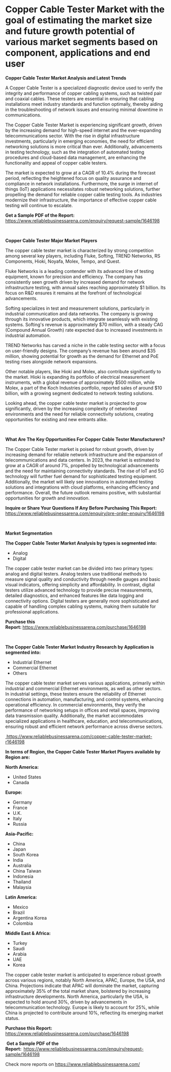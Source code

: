 <p><h1>Copper Cable Tester Market with the goal of estimating the market size and future growth potential of various market segments based on component, applications and end user</h1></p><p><strong>Copper Cable Tester Market Analysis and Latest Trends</strong></p>
<p><p>A Copper Cable Tester is a specialized diagnostic device used to verify the integrity and performance of copper cabling systems, such as twisted pair and coaxial cables. These testers are essential in ensuring that cabling installations meet industry standards and function optimally, thereby aiding in the troubleshooting of network issues and ensuring minimal downtime in communications.</p><p>The Copper Cable Tester Market is experiencing significant growth, driven by the increasing demand for high-speed internet and the ever-expanding telecommunications sector. With the rise in digital infrastructure investments, particularly in emerging economies, the need for efficient networking solutions is more critical than ever. Additionally, advancements in testing technology, such as the integration of automated testing procedures and cloud-based data management, are enhancing the functionality and appeal of copper cable testers.</p><p>The market is expected to grow at a CAGR of 10.4% during the forecast period, reflecting the heightened focus on quality assurance and compliance in network installations. Furthermore, the surge in internet of things (IoT) applications necessitates robust networking solutions, further propelling the demand for reliable copper cable testing tools. As industries modernize their infrastructure, the importance of effective copper cable testing will continue to escalate.</p></p>
<p><strong>Get a Sample PDF of the Report:&nbsp;</strong> <a href="https://www.reliablebusinessarena.com/enquiry/request-sample/1646198?utm_campaign=1841&utm_medium=2&utm_source=Github&utm_content=ia&utm_term=08042025&utm_id=copper-cable-tester">https://www.reliablebusinessarena.com/enquiry/request-sample/1646198</a></p>
<p>&nbsp;</p>
<p><strong>Copper Cable Tester Major Market Players</strong></p>
<p><p>The copper cable tester market is characterized by strong competition among several key players, including Fluke, Softing, TREND Networks, RS Components, Hioki, Noyafa, Molex, Tempo, and Quest. </p><p>Fluke Networks is a leading contender with its advanced line of testing equipment, known for precision and efficiency. The company has consistently seen growth driven by increased demand for network infrastructure testing, with annual sales reaching approximately $1 billion. Its focus on R&D ensures it remains at the forefront of technological advancements.</p><p>Softing specializes in test and measurement solutions, particularly in industrial communication and data networks. The company is growing through its innovative products, which integrate seamlessly with existing systems. Softing's revenue is approximately $70 million, with a steady CAG (Compound Annual Growth) rate expected due to increased investments in industrial automation.</p><p>TREND Networks has carved a niche in the cable testing sector with a focus on user-friendly designs. The company’s revenue has been around $35 million, showing potential for growth as the demand for Ethernet and PoE testing rises alongside network expansions.</p><p>Other notable players, like Hioki and Molex, also contribute significantly to the market. Hioki is expanding its portfolio of electrical measurement instruments, with a global revenue of approximately $500 million, while Molex, a part of the Koch Industries portfolio, reported sales of around $10 billion, with a growing segment dedicated to network testing solutions.</p><p>Looking ahead, the copper cable tester market is projected to grow significantly, driven by the increasing complexity of networked environments and the need for reliable connectivity solutions, creating opportunities for existing and new entrants alike.</p></p>
<p>&nbsp;</p>
<p><strong>What Are The Key Opportunities For Copper Cable Tester Manufacturers?</strong></p>
<p><p>The Copper Cable Tester market is poised for robust growth, driven by increasing demand for reliable network infrastructure and the expansion of telecommunications and data centers. In 2023, the market is estimated to grow at a CAGR of around 7%, propelled by technological advancements and the need for maintaining connectivity standards. The rise of IoT and 5G technology will further fuel demand for sophisticated testing equipment. Additionally, the market will likely see innovations in automated testing solutions and integrations with cloud platforms, enhancing efficiency and performance. Overall, the future outlook remains positive, with substantial opportunities for growth and innovation.</p></p>
<p><strong>Inquire or Share Your Questions If Any Before Purchasing This Report:</strong> <a href="https://www.reliablebusinessarena.com/enquiry/pre-order-enquiry/1646198?utm_campaign=1841&utm_medium=2&utm_source=Github&utm_content=ia&utm_term=08042025&utm_id=copper-cable-tester">https://www.reliablebusinessarena.com/enquiry/pre-order-enquiry/1646198</a></p>
<p>&nbsp;</p>
<p><strong>Market Segmentation</strong></p>
<p><strong>The Copper Cable Tester Market Analysis by types is segmented into:</strong></p>
<p><ul><li>Analog</li><li>Digital</li></ul></p>
<p><p>The copper cable tester market can be divided into two primary types: analog and digital testers. Analog testers use traditional methods to measure signal quality and conductivity through needle gauges and basic visual indicators, offering simplicity and affordability. In contrast, digital testers utilize advanced technology to provide precise measurements, detailed diagnostics, and enhanced features like data logging and connectivity options. Digital testers are generally more sophisticated and capable of handling complex cabling systems, making them suitable for professional applications.</p></p>
<p><strong>Purchase this Report:&nbsp;</strong><a href="https://www.reliablebusinessarena.com/purchase/1646198?utm_campaign=1841&utm_medium=2&utm_source=Github&utm_content=ia&utm_term=08042025&utm_id=copper-cable-tester">https://www.reliablebusinessarena.com/purchase/1646198</a></p>
<p>&nbsp;</p>
<p><strong>The Copper Cable Tester Market Industry Research by Application is segmented into:</strong></p>
<p><ul><li>Industrial Ethernet</li><li>Commercial Ethernet</li><li>Others</li></ul></p>
<p><p>The copper cable tester market serves various applications, primarily within industrial and commercial Ethernet environments, as well as other sectors. In industrial settings, these testers ensure the reliability of Ethernet connections in automation, manufacturing, and control systems, enhancing operational efficiency. In commercial environments, they verify the performance of networking setups in offices and retail spaces, improving data transmission quality. Additionally, the market accommodates specialized applications in healthcare, education, and telecommunications, ensuring robust and efficient network performance across diverse sectors.</p></p>
<p><a href="https://www.reliablebusinessarena.com/copper-cable-tester-market-r1646198?utm_campaign=1841&utm_medium=2&utm_source=Github&utm_content=ia&utm_term=08042025&utm_id=copper-cable-tester">&nbsp;https://www.reliablebusinessarena.com/copper-cable-tester-market-r1646198</a></p>
<p><strong>In terms of Region, the Copper Cable Tester Market Players available by Region are:</strong></p>
<p>
    <p> <strong> North America: </strong>
        <ul>
            <li>United States</li>
            <li>Canada</li>
        </ul>
        </p> 
    <p> <strong> Europe: </strong>
        <ul>
            <li>Germany</li>
            <li>France</li>
            <li>U.K.</li>
            <li>Italy</li>
            <li>Russia</li>
        </ul>
        </p> 
    <p> <strong> Asia-Pacific: </strong>
        <ul>
            <li>China</li>
            <li>Japan</li>
            <li>South Korea</li>
            <li>India</li>
            <li>Australia</li>
            <li>China Taiwan</li>
            <li>Indonesia</li>
            <li>Thailand</li>
            <li>Malaysia</li>
        </ul>
        </p> 
    <p> <strong> Latin America: </strong>
        <ul>
            <li>Mexico</li>
            <li>Brazil</li>
            <li>Argentina Korea</li>
            <li>Colombia</li>
        </ul>
        </p> 
    <p> <strong> Middle East & Africa: </strong>
        <ul>
            <li>Turkey</li>
            <li>Saudi</li>
            <li>Arabia</li>
            <li>UAE</li>
            <li>Korea</li>
        </ul>
    </p>
    </p>
<p><p>The copper cable tester market is anticipated to experience robust growth across various regions, notably North America, APAC, Europe, the USA, and China. Projections indicate that APAC will dominate the market, capturing approximately 35% of the total market share, bolstered by increasing infrastructure developments. North America, particularly the USA, is expected to hold around 30%, driven by advancements in telecommunication technology. Europe is likely to account for 25%, while China is projected to contribute around 10%, reflecting its emerging market status.</p></p>
<p><strong>Purchase this Report: </strong><a href="https://www.reliablebusinessarena.com/purchase/1646198?utm_campaign=1841&utm_medium=2&utm_source=Github&utm_content=ia&utm_term=08042025&utm_id=copper-cable-tester">https://www.reliablebusinessarena.com/purchase/1646198</a></p>
<p>&nbsp;<strong>Get a Sample PDF of the Report:&nbsp;&nbsp;</strong><a href="https://www.reliablebusinessarena.com/enquiry/request-sample/1646198?utm_campaign=1841&utm_medium=2&utm_source=Github&utm_content=ia&utm_term=08042025&utm_id=copper-cable-tester">https://www.reliablebusinessarena.com/enquiry/request-sample/1646198</a></p>
<p><strong></strong></p>
<p>Check more reports on <a href="https://www.reliablebusinessarena.com/?utm_campaign=1841&utm_medium=2&utm_source=Github&utm_content=ia&utm_term=08042025&utm_id=copper-cable-tester">https://www.reliablebusinessarena.com/</a></p>